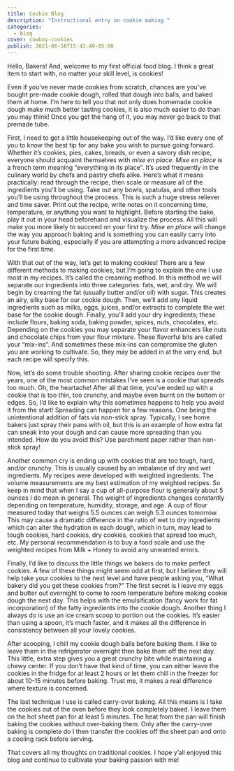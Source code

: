 ```yaml
---
title: Cookie Blog
description: "Instructional entry on cookie making "
categories:
  - blog
cover: cowboy-cookies
publish: 2021-06-16T15:43:49-05:00
---
```

Hello, Bakers! And, welcome to my first official food blog. I think a great item to start with, no matter your skill level, is cookies! 

Even if you’ve never made cookies from scratch, chances are you’ve bought pre-made cookie dough, rolled that dough into balls, and baked them at home. I’m here to tell you that not only does homemade cookie dough make much better tasting cookies, it is also much easier to do than you may think! Once you get the hang of it, you may never go back to that premade tube. 

First, I need to get a little housekeeping out of the way. I’d like every one of you to know the best tip for any bake you wish to pursue going forward. Whether it’s cookies, pies, cakes, breads, or even a savory dish recipe, everyone should acquaint themselves with *mise en place*. *Mise en place* is a french term meaning “everything in its place”. It’s used frequently in the culinary world by chefs and pastry chefs alike. Here’s what it means practically: read through the recipe, then scale or measure all of the ingredients you’ll be using. Take out any bowls, spatulas, and other tools you’ll be using throughout the process. This is such a huge stress reliever and time saver. Print out the recipe, write notes on it concerning time, temperature, or anything you want to highlight. Before starting the bake,  play it out in your head beforehand and visualize the process. All this will make you more likely to succeed on your first try. *Mise en place* will change the way you approach baking and is something you can easily carry into your future baking, especially if you are attempting a more advanced recipe for the first time.

With that out of the way, let’s get to making cookies! There are a few different methods to making cookies, but I’m going to explain the one I use most in my recipes. It’s called the creaming method. In this method we will separate our ingredients into three categories: fats, wet, and dry. We will begin by creaming the fat (usually butter and/or oil) with sugar. This creates an airy, silky base for our cookie dough. Then, we’ll add any liquid ingredients such as milks, eggs, juices, and/or extracts to complete the wet base for the cookie dough. Finally, you’ll add your dry ingredients; these include flours, baking soda, baking powder, spices, nuts, chocolates, etc. Depending on the cookies you may separate your flavor enhancers like nuts and chocolate chips from your flour mixture. These flavorful bits are called your “mix-ins”. And sometimes these mix-ins can compromise the gluten you are working to cultivate. So, they may be added in at the very end, but each recipe will specify this. 

Now, let’s do some trouble shooting. After sharing cookie recipes over the years, one of the most common mistakes I’ve seen is a cookie that spreads too much. Oh, the heartache! After all that time, you’ve ended up with a cookie that is too thin, too crunchy, and maybe even burnt on the bottom or edges. So, I’d like to explain why this sometimes happens to help you avoid it from the start! Spreading can happen for a few reasons. One being the unintentional addition of fats via non-stick spray. Typically, I see home bakers just spray their pans with oil, but this is an example of how extra fat can sneak into your dough and can cause more spreading than you intended. How do you avoid this? Use parchment paper rather than non-stick spray! 

Another common cry is ending up with cookies that are too tough, hard, and/or crunchy. This is usually caused by an imbalance of dry and wet ingredients. My recipes were developed with weighted ingredients. The volume measurements are my best estimation of my weighted recipes. So keep in mind that when I say a cup of all-purpose flour is generally about 5 ounces I do mean in general. The weight of ingredients changes constantly depending on temperature, humidity, storage, and age. A cup of flour measured today that weighs 5.5 ounces can weigh 5.3 ounces tomorrow. This may cause a dramatic difference in the ratio of wet to dry ingredients which can alter the hydration in each dough, which in turn, may lead to tough cookies, hard cookies, dry cookies, cookies that spread too much, etc. My personal recommendation is to buy a food scale and use the weighted recipes from Milk + Honey to avoid any unwanted errors.

Finally, I’d like to discuss the little things we bakers do to make perfect cookies. A few of these things might seem odd at first, but I believe they will help take your cookies to the next level and have people asking you, “What bakery did you get these cookies from?” The first secret is I leave my eggs and butter out overnight to come to room temperature before making cookie dough the next day. This helps with the emulsification (fancy work for fat incorporation) of the fatty ingredients into the cookie dough. Another thing I always do is use an ice cream scoop to portion out the cookies. It’s easier than using a spoon, it’s much faster, and it makes all the difference in consistency between all your lovely cookies. 

After scooping, I chill my cookie dough balls before baking them. I like to leave them in the refrigerator overnight then bake them off the next day. This little, extra step gives you a great crunchy bite while maintaining a chewy center. If you don’t have that kind of time, you can either leave the cookies in the fridge for at least 2 hours or let them chill in the freezer for about 10-15 minutes before baking. Trust me, it makes a real difference where texture is concerned. 

The last technique I use is called carry-over baking. All this means is I take the cookies out of the oven before they look completely baked. I leave them on the hot sheet pan for at least 5 minutes. The heat from the pan will finish baking the cookies without over-baking them. Only after the carry-over baking is complete do I then transfer the cookies off the sheet pan and onto a cooling rack before serving.

That covers all my thoughts on traditional cookies. I hope y’all enjoyed this blog and continue to cultivate your baking passion with me!